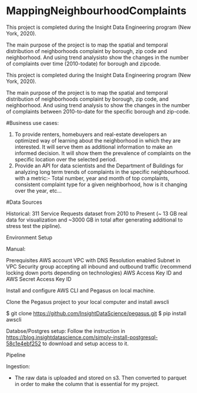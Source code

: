 # MappingNeighbourhoodComplaints

This project is completed during the Insight Data Engineering program (New York, 2020). 

The main purpose of the project is to map the spatial and temporal distribution of neighborhoods complaint by borough, zip code and neighborhood. And using trend analysisto show the changes in the number of complaints over time (2010-todate) for borough and zipcode.


This project is completed during the Insight Data Engineering program (New York, 2020). 

The main purpose of the project is to map the spatial and temporal distribution of neighborhoods complaint by borough, zip code, and neighborhood. And using trend analysis to show the changes in the number of complaints between 2010-to-date for the specific borough and zip-code.


#Business use cases:

1. To provide renters, homebuyers and real-estate developers an optimized way of learning about the neighborhood in which they are interested. It will serve them as additional information to make an informed decision. It will show them the prevalence of complaints on the specific location over the selected period. 
2. Provide an API for data scientists and the Department of Buildings for analyzing long term trends of complaints in the specific neighbourhood. with a metric:- Total number, year and month of top complaints, consistent complaint type for a given neighborhood, how is it changing over the year, etc... 

#Data Sources

Historical: 311 Service Requests dataset from 2010 to Present (~ 13 GB real data for visualization and ~3000 GB in total after generating additional to stress test the pipline). 

Environment Setup

Manual: 

Prerequisites
AWS account
VPC with DNS Resolution enabled
Subnet in VPC
Security group accepting all inbound and outbound traffic (recommend locking down ports depending on technologies)
AWS Access Key ID and AWS Secret Access Key ID

Install and configure AWS CLI  and Pegasus on local machine. 

Clone the Pegasus project to your local computer and install awscli

$ git clone https://github.com/InsightDataScience/pegasus.git
$ pip install awscli

Databse/Postgres setup:
Follow the instruction in  https://blog.insightdatascience.com/simply-install-postgresql-58c1e4ebf252 to download and setup access to it.


Pipeline

Ingestion:

- The raw data is uploaded and stored on s3. Then converted to parquet in order to make the column that is essential for my project. 


